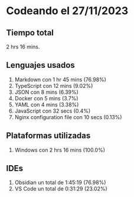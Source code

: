 # Codeando el 27/11/2023

## Tiempo total
2 hrs 16 mins.

## Lenguajes usados
1. Markdown con 1 hr 45 mins (76.98%)
1. TypeScript con 12 mins (9.02%)
1. JSON con 8 mins (6.39%)
1. Docker con 5 mins (3.7%)
1. YAML con 4 mins (3.38%)
1. JavaScript con 32 secs (0.4%)
1. Nginx configuration file con 10 secs (0.13%)

## Plataformas utilizadas
1. Windows con 2 hrs 16 mins (100.0%)

## IDEs
1. Obsidian un total de 1:45:19 (76.98%)
1. VS Code un total de 0:31:29 (23.02%)
